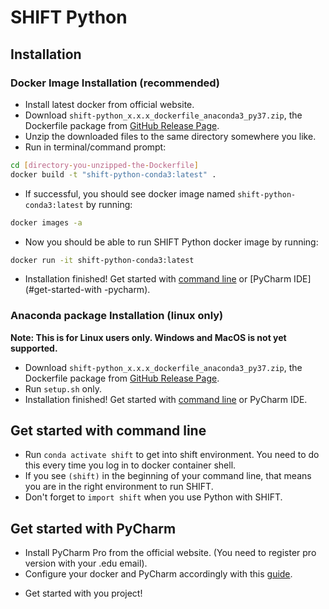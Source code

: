 [header]: # "To generate a html version of this document:"
[pandoc]: # "pandoc README.md -c ../shift-main/Templates/github.css -o README.html -s --self-contained"

# SHIFT Python

## Installation

### Docker Image Installation (recommended)

- Install latest docker from official website.
- Download `shift-python_x.x.x_dockerfile_anaconda3_py37.zip`, the Dockerfile package from [GitHub Release Page](https://github.com/hanlonlab/shift-python/releases/tag/0.0.1).
- Unzip the downloaded files to the same directory somewhere you like.
- Run in terminal/command prompt:

```bash
cd [directory-you-unzipped-the-Dockerfile]
docker build -t "shift-python-conda3:latest" .
```

- If successful, you should see docker image named `shift-python-conda3:latest` by running:

```bash
docker images -a
```

- Now you should be able to run SHIFT Python docker image by running:

```bash
docker run -it shift-python-conda3:latest
```

- Installation finished! Get started with [command line](#get-started-with-command-line) or [PyCharm IDE](#get-started-with -pycharm).

### Anaconda package Installation (linux only)

**Note: This is for Linux users only. Windows and MacOS is not yet supported.**

- Download `shift-python_x.x.x_dockerfile_anaconda3_py37.zip`, the Dockerfile package from [GitHub Release Page](https://github.com/hanlonlab/shift-python/releases/tag/0.0.1).
- Run `setup.sh`  only.
- Installation finished! Get started with [command line](#get-started-with-command-line) or PyCharm IDE.

## Get started with command line

- Run `conda activate shift` to get into shift environment. You need to do this every time you log in to docker container shell.
- If you see `(shift)` in the beginning of your command line, that means you are in the right environment to run SHIFT.
- Don't forget to `import shift` when you use Python with SHIFT.

## Get started with PyCharm

- Install PyCharm Pro from the official website. (You need to register pro version with your .edu email).
- Configure your docker and PyCharm accordingly with this [guide](https://www.jetbrains.com/help/pycharm/using-docker-as-a-remote-interpreter.html).

* Get started with you project!